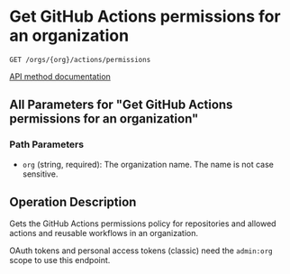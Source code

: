 # Get GitHub Actions permissions for an organization

`GET /orgs/{org}/actions/permissions`

[API method documentation](https://docs.github.com/rest/actions/permissions#get-github-actions-permissions-for-an-organization)

## All Parameters for "Get GitHub Actions permissions for an organization"

### Path Parameters

- `org` (string, required): The organization name. The name is not case sensitive.

## Operation Description

Gets the GitHub Actions permissions policy for repositories and allowed actions and reusable workflows in an organization.

OAuth tokens and personal access tokens (classic) need the `admin:org` scope to use this endpoint.
